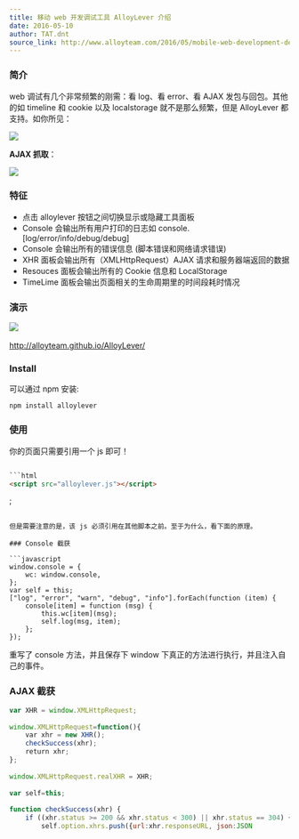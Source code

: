 ```yaml
---
title: 移动 web 开发调试工具 AlloyLever 介绍
date: 2016-05-10
author: TAT.dnt
source_link: http://www.alloyteam.com/2016/05/mobile-web-development-debugging-tools-alloylever-introduced/
---
```


<!-- {% raw %} - for jekyll -->

### 简介

web 调试有几个非常频繁的刚需：看 log、看 error、看 AJAX 发包与回包。其他的如 timeline 和 cookie 以及 localstorage 就不是那么频繁，但是 AlloyLever 都支持。如你所见：

![](http://www.alloyteam.com/wp-content/uploads/2016/05/alloylever2.png)

**AJAX 抓取**：

![](http://www.alloyteam.com/wp-content/uploads/2016/05/ajax.png)

### 特征

-   点击 alloylever 按钮之间切换显示或隐藏工具面板
-   Console 会输出所有用户打印的日志如 console.\[log/error/info/debug/debug]
-   Console 会输出所有的错误信息 (脚本错误和网络请求错误)
-   XHR 面板会输出所有（XMLHttpRequest）AJAX 请求和服务器端返回的数据
-   Resouces 面板会输出所有的 Cookie 信息和 LocalStorage
-   TimeLime 面板会输出页面相关的生命周期里的时间段耗时情况

### 演示

[![](http://www.alloyteam.com/wp-content/uploads/2016/05/alloylever-150x150.png)](http://www.alloyteam.com/wp-content/uploads/2016/05/alloylever-150x150.png)​

<http://alloyteam.github.io/AlloyLever/>

### Install

可以通过 npm 安装:

    npm install alloylever

### 使用

你的页面只需要引用一个 js 即可！

````html

```html
<script src="alloylever.js"></script>
````

;

````

但是需要注意的是，该 js 必须引用在其他脚本之前。至于为什么，看下面的原理。

### Console 截获  

```javascript
window.console = {
    wc: window.console,
};
var self = this;
["log", "error", "warn", "debug", "info"].forEach(function (item) {
    console[item] = function (msg) {
        this.wc[item](msg);
        self.log(msg, item);
    };
});
````

重写了 console 方法，并且保存下 window 下真正的方法进行执行，并且注入自己的事件。

### AJAX 截获

```javascript
var XHR = window.XMLHttpRequest;
 
window.XMLHttpRequest=function(){
    var xhr = new XHR();
    checkSuccess(xhr);
    return xhr;
};
 
window.XMLHttpRequest.realXHR = XHR;
 
var self=this;
 
function checkSuccess(xhr) {
    if ((xhr.status >= 200 && xhr.status < 300) || xhr.status == 304) {
        self.option.xhrs.push({url:xhr.responseURL, json:JSON
```


<!-- {% endraw %} - for jekyll -->